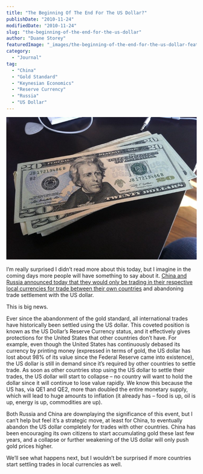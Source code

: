 ```yaml
---
title: "The Beginning Of The End For The US Dollar?"
publishDate: "2010-11-24"
modifiedDate: "2010-11-24"
slug: "the-beginning-of-the-end-for-the-us-dollar"
author: "Duane Storey"
featuredImage: "_images/the-beginning-of-the-end-for-the-us-dollar-featured.jpg"
category:
  - "Journal"
tag:
  - "China"
  - "Gold Standard"
  - "Keynesian Economics"
  - "Reserve Currency"
  - "Russia"
  - "US Dollar"
---
```


[![](_images/the-beginning-of-the-end-for-the-us-dollar-1.jpg "US Dollar")](http://www.migratorynerd.com/wordpress/wp-content/uploads/2010/11/74336_10150314013040637_626915636_15523022_5662863_n.jpg)

I’m really surprised I didn’t read more about this today, but I imagine in the coming days more people will have something to say about it. [China and Russia announced today that they would only be trading in their respective local currencies for trade between their own countries](http://www.marketwatch.com/story/china-russia-to-drop-dollar-in-bilateral-trade-2010-11-23) and abandoning trade settlement with the US dollar.

This is big news.

Ever since the abandonment of the gold standard, all international trades have historically been settled using the US dollar. This coveted position is known as the US Dollar’s Reserve Currency status, and it effectively gives protections for the United States that other countries don’t have. For example, even though the United States has continuously debased its currency by printing money (expressed in terms of gold, the US dollar has lost about 98% of its value since the Federal Reserve came into existence), the US dollar is still in demand since it’s required by other countries to settle trade. As soon as other countries stop using the US dollar to settle their trades, the US dollar will start to collapse – no country will want to hold the dollar since it will continue to lose value rapidly. We know this because the US has, via QE1 and QE2, more than doubled the entire monetary supply, which will lead to huge amounts to inflation (it already has – food is up, oil is up, energy is up, commodities are up).

Both Russia and China are downplaying the significance of this event, but I can’t help but feel it’s a strategic move, at least for China, to eventually abandon the US dollar completely for trades with other countries. China has been encouraging its own citizens to start accumulating gold these last few years, and a collapse or further weakening of the US dollar will only push gold prices higher.

We’ll see what happens next, but I wouldn’t be surprised if more countries start settling trades in local currencies as well.